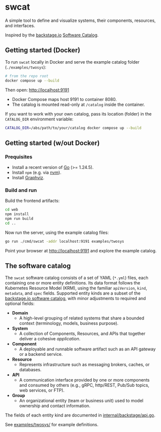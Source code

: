 # swcat

A simple tool to define and visualize systems, their components, resources, and interfaces.

Inspired by the [backstage.io](https://backstage.io/)
[Software Catalog](https://backstage.io/docs/features/software-catalog/).

## Getting started (Docker)

To run `swcat` locally in Docker and serve the example catalog folder (`./examples/twosys`):

```bash
# from the repo root
docker compose up --build
```

Then open: <http://localhost:9191>

* Docker Compose maps host 9191 to container 8080.
* The catalog is mounted read-only at `/catalog` inside the container.

If you want to work with your own catalog, pass its location (folder) in the
`CATALOG_DIR` environment variable:

```bash
CATALOG_DIR=/abs/path/to/your/catalog docker compose up --build
```

## Getting started (w/out Docker)

### Prequisites

* Install a recent version of [Go](https://go.dev/) (>= 1.24.5).
* Install `npm` (e.g. via [nvm](https://github.com/nvm-sh/nvm)).
* Install [Graphviz](https://graphviz.org/download/).

### Build and run

Build the frontend artifacts:

```bash
cd web
npm install
npm run build
cd ..
```

Now run the server, using the example catalog files:

```bash
go run ./cmd/swcat -addr localhost:9191 examples/twosys
```

Point your browser at <http://localhost:9191> and explore the example catalog.

## The software catalog

The `swcat` software catalog consists of a set of YAML (`*.yml`) files,
each containing one or more entity definitions.
Its data format follows the Kubernetes Resource Model (KRM), using the familiar
`apiVersion`, `kind`, `metadata`, and `spec` fields.
Supported entity kinds are a subset of the
[backstage.io software catalog](https://backstage.io/docs/features/software-catalog/descriptor-format),
with minor adjustments to required and optional fields:

* **Domain**
  * A high-level grouping of related systems that share a bounded context
    (terminology, models, business purpose).
* **System**
  * A collection of Components, Resources, and APIs that together
    deliver a cohesive *application*.
* **Component**
  * A deployable and runnable software artifact such as an API gateway or
    a backend service.
* **Resource**
  * Represents infrastructure such as messaging brokers, caches, or databases.
* **API**
  * A communication interface provided by one or more components and consumed by
    others (e.g., gRPC, http/REST, Pub/Sub topics, web services, or FTP).
* **Group**
  * An organizational entity (team or business unit) used to model ownership and contact information.

The fields of each entity kind are documented in
[internal/backstage/api.go](./internal/api/api.go).

See [examples/twosys/](./examples/twosys/) for example definitions.
